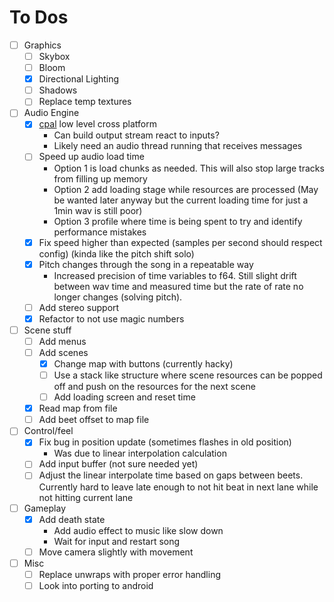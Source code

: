 # To Dos

- [ ] Graphics
  - [ ] Skybox
  - [ ] Bloom
  - [X] Directional Lighting
  - [ ] Shadows
  - [ ] Replace temp textures
- [ ] Audio Engine
  - [X] [cpal](https://github.com/RustAudio/cpal) low level cross platform
    - Can build output stream react to inputs?
    - Likely need an audio thread running that receives messages
  - [ ] Speed up audio load time
    - Option 1 is load chunks as needed. This will also stop large tracks from
      filling up memory
    - Option 2 add loading stage while resources are processed
      (May be wanted later anyway but the current loading time for just a 1min wav is still poor)
    - Option 3 profile where time is being spent to try and identify performance mistakes
  - [X] Fix speed higher than expected (samples per second should respect config) (kinda like the pitch shift solo)
  - [X] Pitch changes through the song in a repeatable way
    - Increased precision of time variables to f64. Still slight drift between
      wav time and measured time but the rate of rate no longer changes (solving pitch).
  - [ ] Add stereo support
  - [X] Refactor to not use magic numbers
- [ ] Scene stuff
  - [ ] Add menus
  - [ ] Add scenes
    - [X] Change map with buttons (currently hacky)
    - [ ] Use a stack like structure where scene resources can be popped off and
          push on the resources for the next scene
    - [ ] Add loading screen and reset time
  - [X] Read map from file
  - [ ] Add beet offset to map file 
- [ ] Control/feel
  - [X] Fix bug in position update (sometimes flashes in old position)
    - Was due to linear interpolation calculation
  - [ ] Add input buffer (not sure needed yet)
  - [ ] Adjust the linear interpolate time based on gaps between beets. Currently
        hard to leave late enough to not hit beat in next lane while not hitting
        current lane
- [ ] Gameplay
  - [X] Add death state
    - Add audio effect to music like slow down
    - Wait for input and restart song
  - [ ] Move camera slightly with movement
- [ ] Misc
  - [ ] Replace unwraps with proper error handling
  - [ ] Look into porting to android